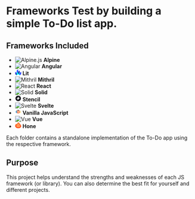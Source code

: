 # Frameworks Test by building a simple To-Do list app.

## Frameworks Included

- <img src="https://alpinejs.dev/logo.svg" width="16" height="16" alt="Alpine.js"> **Alpine**
- <img src="https://upload.wikimedia.org/wikipedia/commons/c/cf/Angular_full_color_logo.svg" width="16" height="16" alt="Angular"> **Angular**
- <img src="/lit-app/assets/lit.png" width="16" height="16" alt="Lit"> **Lit**
- <img src="https://mithril.js.org/logo.svg" width="16" height="16" alt="Mithril"> **Mithril**
- <img src="https://upload.wikimedia.org/wikipedia/commons/a/a7/React-icon.svg" width="16" height="16" alt="React"> **React**
- <img src="/solid-app/src/assets/favicon.ico" width="16" height="16" alt="Solid"> **Solid**
- <img src="/stencil-app/src/assets/icon/icon.png" width="16" height="16" alt="Stencil"> **Stencil**
- <img src="https://upload.wikimedia.org/wikipedia/commons/1/1b/Svelte_Logo.svg" width="16" height="16" alt="Svelte"> **Svelte**
- <img src="/vanilla-app/favicon.jpg" width="16" height="16" alt="Vanilla"> **Vanilla JavaScript**
- <img src="https://upload.wikimedia.org/wikipedia/commons/9/95/Vue.js_Logo_2.svg" width="16" height="16" alt="Vue"> **Vue**
- <img src="/hono-app/public/icon-readme.jfif" width="16" height="16" alt="Hone"> **Hone**

Each folder contains a standalone implementation of the To-Do app using the respective framework.

## Purpose

This project helps understand the strengths and weaknesses of each JS framework (or library). You can also determine the best fit for yourself and different projects.
